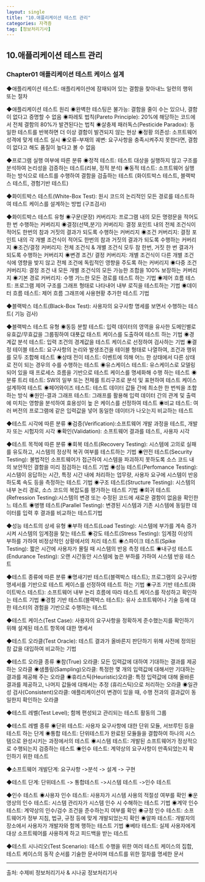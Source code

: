 ```yaml
---
layout: single
title: "10.애플리케이션 테스트 관리"
categories: 자격증
tag: [정보처리기사]
---
```




## 10.애플리케이션 테스트 관리

### Chapter01 애플리케이션 테스트 케이스 설계

◆애플리케이션 테스트: 애플리케이션에 잠재되어 있는 결함을 찾아내느 일련의 행위 또는 절차

◆애플리케이션 테스트 원리
	◉완벽한 테스팅은 불가능: 결함을 줄이 수는 있으나, 결함이 없다고 증명할 수 없음
	◉파레토 법칙(Pareto Principle): 20%에 해당하는 코드에서 전체 결함의 80%가 발견된다는 법칙
	◉살충제 패러독스(Pesticide Paradox): 동일한 테스트를 반복하면 더 이상 결함이 발견되지 않는 현상
	◉정황 의존성: 소프트웨어 성격에 맞게 테스트 실시
	◉오류-부재의 궤변: 요구사항을 충족시켜주지 못한다면, 결함이 없다고 해도 품질이 높다고 볼 수 없음
	
◆프로그램 실행 여부에 따른 분류
	◉정적 테스트: 테스트 대상을 실행하지 않고 구조를 분석하여 논리성을 검증하는 테스트(리뷰, 정적 분석)
	◉동적 테스트: 소프트웨어 실행하는 방식으로 테스트를 수행하여 결함을 검출하는 테스트
		(화이트박스 테스트, 블랙박스 테스트, 경험기반 테스트)

◆화이트박스 테스트(White-Box Test): 원시 코드의 논리적인 모든 경로를 테스트하여 테스트 케이스를 설계하는 방법
	(구조검사)

◆화이트박스 테스트 유형
	◉구문(문장) 커버리지: 프로그램 내의 모든 명령문을 적어도 한 번 수행하는 커버리지
	◉결정(선택,분기) 커버리지: 결정 포인트 내의 전체 조건식이 적어도 한번의 참과 거짓의 결과가 되도록 수행하는 커버리지
	◉조건 커버리지: 결정 포인트 내의 각 개별 조건식이 적어도 한번의 참과 거짓의 결과가 되도록 수행하는 커버리지
	◉조건/결정 커버리지: 전체 조건식 & 개별 조건식 모두 참 한번, 거짓 한 번 결과가 되도록 수행하는 커버리지
	◉변경 조건/ 결정 커버리지: 개별 조건식이 다른 개별 조건식에 영향을 밪지 않고 전체 조건에 독립적인 영향을
		주도록 하는 커버리지
	◉다중 조건 커버리지: 결정 조건 내 모든 개별 조건식의 모든 가능한 조합을 100% 보장하는 커버리지
	◉기본 경로 커버리지: 수행 가느한 모든 경로를 테스트 하는 기법
	◉제어 흐름 테스트: 프로그램 제어 구조를 그래프 형태로 나타내어 내부 로직을 테스트하는 기법
	◉데이터 흐름 테스트: 제어 흐름 그래프에 사용현황 추가한 테스트 기법

◆블랙박스 테스트(Black-Box Test): 사용자의 요구사항 명세를 보면서 수행하는 테스트( 기능 검사)
	
◆블랙박스 테스트 유형
	◉동등 분할 테스트: 입력 데이터의 영역을 유사한 도메인별로 유효값/무효값을 그룹핑하여 대푯값 태스트 케이스를
		도출하여 테스트 하는 기법
	◉경계값 분석 테스트: 입력 조건의 경계값을 테스트 케이스로 선정하여 검사하는 기법
	◉결정 테이블 테스트: 요구사항의 논리와 발생조건을 테이블 형태로 나열하여, 조건과 행위를 모두 조합해 테스트
	◉상태 전이 테스트: 이벤트에 의해 어느 한 상태에서 다른 상태로 전이 되는 경우의 수를 수행하는 테스트
	◉유스케이스 테스트: 유스케이스로 모델링 되어 있을 때 프로세스 흐름을 기반으로 테스트 케이스를 명세화해 수행
		하는 테스트
	◉분류 트리 테스트: SW의 일부 또는 전체를 트리구조로 분석 및 표현하여 테스트 케이스 설계하여 테스트
	◉페어와이즈 테스트: 테스트 데이터 값들 간에 최소한 한 번씩을 조합하는 방식
	◉원인-결과 그래프 테스트: 그래프를 활용해 입력 데이터 간의 관계 및 출력에 미치는 영향을 분석하여 효용성이 높
		은 케이스를 선정하여 테스트
	◉비교 테스트: 여러 버전의 프로그램에 같은 입력값을 넣어 동일한 데이터가 나오는지 비교하는 테스트
	
◆테스트 시각에 따른 분류
	◉검증(Verification):소프트웨어 개발 과정을 테스트, 개발자 또는 시험자의 시각
	◉확인(Validation): 소프트웨어 결과를 테스트, 사용자 시각

◆테스트 목적에 따른 분류
	◉회복 테스트(Recovery Testing): 시스템에 고의로 실패를 유도하고, 시스템의 정상적 복귀 여부를 테스트하는 기법
	◉안전 테스트(Security Testing): 불법적인 소프트웨어가 접근하여 시스템을 파괴하지 못하도록 소스 코드 내의 
		보안적인 결함을 미리 점검하는 테스트 기법
	◉성능 테스트(Perfomance Testing): 시스템이 응답하는 시간, 특정 시간 내에 처리하는 업무량, 사용자 요구에 시스템이
		반응하도록 속도 등을 측정하는 테스트 기법
	◉구조 테스트(Structure Testing): 시스템의 내부 논리 경로, 소스 코드의 복잡도를 평가하는 테스트 기법
	◉회귀 테스트(Refression Testing):시스템의 변경 또는 수정된 코드에 새로운 결함이 없음을 확인한느 테스트
	◉병행 테스트(Parallel Testing): 변경된 시스템과 기존 시스템에 동일한 데이터를 입력 후 결과를 비교하는 테스트기법

◆성능 테스트의 상세 유형
	◉부하 테스트(Load Testing): 시스템에 부가를 계속 증가시켜 시스템의 임계점을 찾는 테스트
	◉강도 테스트(Stress Testing): 임계점 이상의 부하를 가하여 비정상적인 상황에서의 처리 테스트
	◉스파이크 테스트(Spike Testing): 짧은 시간에 사용자가 몰릴 때 시스템의 반응 측정 테스트
	◉내구성 테스트(Endurance Testing): 오랜 시간동안 시스템에 높은 부하를 가하여 시스템 반응 테스트

◆테스트 종류에 따른 분류
	◉명새기반 테스트(블랙박스 테스트); 프로그램의 요구사항 명세서를 기반으로 테스트 케이스를 선정하여 테스트
		하는 기법
	◉구조 기반 테스트(화이트박스 테스트): 소프트웨어 내부 논리 흐름에 따라 테스트 케이스를 작성하고 확인하는 테스트
		기법
	◉경험 기반 테스트(블랙박스 테스트): 유사 소프트웨어나 기술 등에 대한 테스터의 경험을 기반으로 수행하는 테스트
	
◆테스트 케이스(Test Case): 사용자의 요구사항을 정확하게 준수했는지를 확인하기 위해 설계된 테스트 항목에 대한 명세서

◆테스트 오라클(Test Oracle): 테스트 결과가 올바른지 판단하기 위해 사전에 정의된 참 값을 대입하여 비교하는 기법

◆테스트 오라클 종류
	◉참(True) 오라클: 모든 입력값에 대하여 기대하는 결과를 제공하는 오라클
	◉샘플링(Sampling)오라클: 특정한 몇 개의 입력값에 대해서만 기대하는 결과를 제공해 주는 오라클
	◉휴리스틱(Heuristic)오라클: 특정 입력값에 대해 올바른 결과를 제공하고, 나머지 값들에 대해서는 추정
		(휴리스틱)으로 처리하는 오라클
	◉일관성 검사(Consistent)오라클: 애플리케이션이 변경이 있을 때, 수행 전과의 결과값이 동일한지 확인하는 오라클

◆테스트 레벨(Test Level); 함께 편성되고 관리되는 테스트 활동의 그룹
	
◆테스트 레벨 종류
	◉단위 테스트: 사용자 요구사항에 대한 단위 모듈, 서브루틴 등을 테스트 하는 단계
	◉통합 테스트: 단위테스트가 완료된 모듈들을 결합하여 하나의 시스템으로 완성시키는 과정에서의 테스트
	◉시스템 테스트: 개발된 소프트웨어가 정상적으로 수행되는지 검증하는 테스트
	◉인수 테스트: 계약상의 요구사항이 만족되었는지 확인하기 위한 테스트
	
◆소프트웨어 개발단계: 요구사항 ->분석 -> 설계 -> 구현

◆테스트 단계: 단위테스트 -> 통합테스트 ->시스템 테스트 ->인수 테스트

◆인수 테스트
	◉사용자 인수 테스트: 사용자가 시스템 사용의 적절성 여부를 확인
	◉운영상의 인수 테스트: 시스템 관리자가 시스템 인수 시 수해하는 테스트 기법
	◉계약 인수 테스트: 계약상의 인수/검수 조건을 준수하는지 여부를 확인
	◉규정 인수 테스트: 소프트웨어가 정부 지침, 법규, 규정 등에 맞게 개발되었는지 확인
	◉알파 테스트: 개발자의 장소에서 사용자가 개발자와 함께 행하는 테스트 기법
	◉베타 테스트: 실제 사용자에게 대상 소프트웨어를 사용하게 하고 피드백을 받는 테스트

◆테스트 시나리오(Test Scenario): 테스트 수행을 위한 여러 테스트 케이스의 집합, 테스트 케이스의 동작
	순서를 기술한 문서이며 테스트를 위한 절차를 명세한 문서











<hr />

출처: 수제비 정보처리기사 & 시나공 정보처리기사